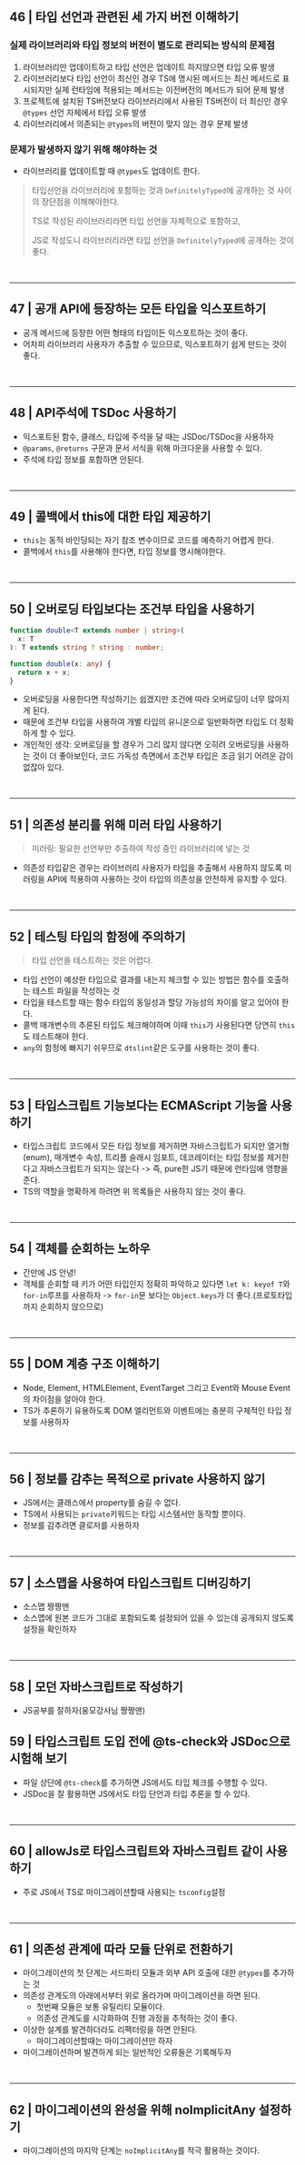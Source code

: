 ## 46 | 타입 선언과 관련된 세 가지 버전 이해하기

### 실제 라이브러리와 타입 정보의 버전이 별도로 관리되는 방식의 문제점

1. 라이브러리만 업데이트하고 타입 선언은 업데이트 하지않으면 타입 오류 발생
2. 라이브러리보다 타입 선언이 최신인 경우 TS에 명시된 메서드는 최신 메서드로 표시되지만 실제 런타임에 적용되는 메서드는 이전버전의 메서드가 되어 문제 발생
3. 프로젝트에 설치된 TS버전보다 라이브러리에서 사용된 TS버전이 더 최신인 경우 `@types` 선언 자체에서 타입 오류 발생
4. 라이브러리에서 의존되는 `@types`의 버전이 맞지 않는 경우 문제 발생

### 문제가 발생하지 않기 위해 해야하는 것

- 라이브러리를 업데이트할 때 `@types`도 업데이트 한다.

> 타입선언을 라이브러리에 포함하는 것과 `DefinitelyTyped`에 공개하는 것 사이의 장단점을 이해해야한다.
>
> TS로 작성된 라이브러리라면 타입 선언을 자체적으로 포함하고,
>
> JS로 작성도니 라이브러리라면 타입 선언을 `DefinitelyTyped`에 공개하는 것이 좋다.

<br>

---

## 47 | 공개 API에 등장하는 모든 타입을 익스포트하기

- 공개 메서드에 등장한 어떤 형태의 타입이든 익스포트하는 것이 좋다.
- 어차피 라이브러리 사용자가 추출할 수 있으므로, 익스포트하기 쉽게 만드는 것이 좋다.

<br>

---

## 48 | API주석에 TSDoc 사용하기

- 익스포트된 함수, 클래스, 타입에 주석을 달 때는 JSDoc/TSDoc을 사용하자
- `@params`, `@returns` 구문과 문서 서식을 위해 마크다운을 사용할 수 있다.
- 주석에 타입 정보를 포함하면 안된다.

<br>

---

## 49 | 콜백에서 this에 대한 타입 제공하기

- `this`는 동적 바인딩되는 자기 참조 변수이므로 코드를 예측하기 어렵게 한다.
- 콜백에서 `this`를 사용해야 한다면, 타입 정보를 명시해야한다.

<br>

---

## 50 | 오버로딩 타입보다는 조건부 타입을 사용하기

```ts
function double<T extends number | string>(
  x: T
): T extends string ? string : number;

function double(x: any) {
  return x + x;
}
```

- 오버로딩을 사용한다면 작성하기는 쉽겠지만 조건에 따라 오버로딩이 너무 많아지게 된다.
- 때문에 조건부 타입을 사용하여 개별 타입의 유니온으로 일반화하면 타입도 더 정확하게 할 수 있다.
- 개인적인 생각: 오버로딩을 할 경우가 그리 많지 않다면 오히려 오버로딩을 사용하는 것이 더 좋아보인다, 코드 가독성 측면에서 조건부 타입은 조금 읽기 어려운 감이 없잖아 있다.

<br>

---

## 51 | 의존성 분리를 위해 미러 타입 사용하기

> 미러링: 필요한 선언부만 추출하여 작성 중인 라이브러리에 넣는 것

- 의존성 타입같은 경우는 라이브러리 사용자가 타입을 추출해서 사용하지 않도록 미러링을 API에 적용하여 사용하는 것이 타입의 의존성을 안전하게 유지할 수 있다.

<br>

---

## 52 | 테스팅 타입의 함정에 주의하기

> 타입 선언을 테스트하는 것은 어렵다.

- 타입 선언이 예상한 타입으로 결과를 내는지 체크할 수 있는 방법은 함수를 호출하는 테스트 파일을 작성하는 것
- 타입을 테스트할 때는 함수 타입의 동일성과 할당 가능성의 차이를 알고 있어야 한다.
- 콜백 매개변수의 추론된 타입도 체크해야하며 이때 `this`가 사용된다면 당연히 `this`도 테스트해야 한다.
- `any`의 함정에 빠지기 쉬우므로 `dtslint`같은 도구를 사용하는 것이 좋다.

<br>

---

## 53 | 타입스크립트 기능보다는 ECMAScript 기능을 사용하기

- 타입스크립트 코드에서 모든 타입 정보를 제거하면 자바스크립트가 되지만 열거형(enum), 매개변수 속성, 트리플 슬래시 임포트, 데코레이터는 타입 정보를 제거한다고 자바스크립트가 되지는 않는다 -> 즉, pure한 JS기 때문에 런타임에 영향을 준다.
- TS의 역할을 명확하게 하려면 위 목록들은 사용하지 않는 것이 좋다.

<br>

---

## 54 | 객체를 순회하는 노하우

- 간만에 JS 안녕!
- 객체를 순회할 때 키가 어떤 타입인지 정확히 파악하고 있다면 `let k: keyof T`와 `for-in`루프를 사용하자 -> `for-in`문 보다는 `Object.keys`가 더 좋다.(프로토타입까지 순회하지 않으므로)

<br>

---

## 55 | DOM 계층 구조 이해하기

- Node, Element, HTMLElement, EventTarget 그리고 Event와 Mouse Event의 차이점을 알아야 한다.
- TS가 추론하기 유용하도록 DOM 엘리먼트와 이벤트에는 충분히 구체적인 타입 정보를 사용하자

<br>

---

## 56 | 정보를 감추는 목적으로 private 사용하지 않기

- JS에서는 클래스에서 property를 숨길 수 없다.
- TS에서 사용되는 `private`키워드는 타입 시스템서만 동작할 뿐이다.
- 정보를 감추려면 클로저를 사용하자

<br>

---

## 57 | 소스맵을 사용하여 타입스크립트 디버깅하기

- 소스맵 짱짱맨
- 소스맵에 원본 코드가 그대로 포함되도록 설정되어 있을 수 있는데 공개되지 않도록 설정을 확인하자

<br>

---

## 58 | 모던 자바스크립트로 작성하기

- JS공부를 잘하자(웅모강사님 짱짱맨)

## 59 | 타입스크립트 도입 전에 @ts-check와 JSDoc으로 시험해 보기

- 파일 상단에 `@ts-check`를 추가하면 JS에서도 타입 체크를 수행할 수 있다.
- JSDoc을 잘 활용하면 JS에서도 타입 단언과 타입 추론을 할 수 있다.

<br>

---

## 60 | allowJs로 타입스크립트와 자바스크립트 같이 사용하기

- 주로 JS에서 TS로 마이그레이션할때 사용되는 `tsconfig`설정

<br>

---

## 61 | 의존성 관계에 따라 모듈 단위로 전환하기

- 마이그레이션의 첫 단계는 서드파티 모듈과 외부 API 호출에 대한 `@types`를 추가하는 것
- 의존성 관계도의 아래에서부터 위로 올라가며 마이그레이션을 하면 된다.
  - 첫번째 모듈은 보통 유틸리티 모듈이다.
  - 의존성 관계도를 시각화하여 진행 과정을 추적하는 것이 좋다.
- 이상한 설계를 발견하더라도 리팩터링을 하면 안된다.
  - 마이그레이션할때는 마이그레이션만 하자
- 마이그레이션하며 발견하게 되는 일반적인 오류들은 기록해두자

<br>

---

## 62 | 마이그레이션의 완성을 위해 noImplicitAny 설정하기

- 마이그레이션의 마지막 단계는 `noImplicitAny`를 적극 활용하는 것이다.
